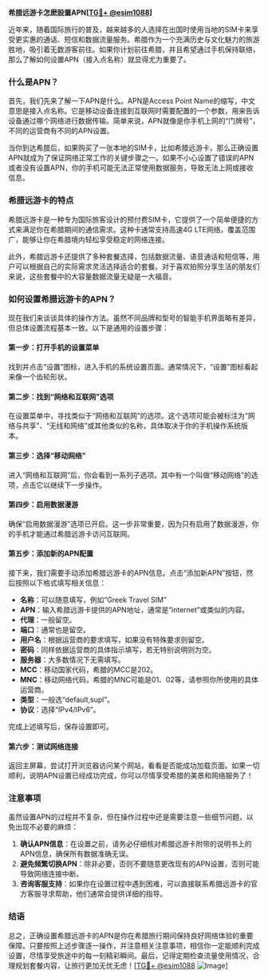 **希腊远游卡怎麽設置APN[[TG💪+ @esim1088](https://t.me/s/esim1088)]**

近年来，随着国际旅行的普及，越来越多的人选择在出国时使用当地的SIM卡来享受更实惠的通话、短信和数据流量服务。希腊作为一个充满历史与文化魅力的旅游胜地，吸引着无数游客前往。如果你计划前往希腊，并且希望通过手机保持联络，那么了解如何设置APN（接入点名称）就显得尤为重要了。

### 什么是APN？

首先，我们先来了解一下APN是什么。APN是Access Point Name的缩写，中文意思是接入点名称。它是移动设备连接到互联网时需要配置的一个参数，用来告诉设备通过哪个网络进行数据传输。简单来说，APN就像是你手机上网的“门牌号”，不同的运营商有不同的APN设置。

当你到达希腊后，如果购买了一张本地的SIM卡，比如希腊远游卡，那么正确设置APN就成为了保证网络正常工作的关键步骤之一。如果不小心设置了错误的APN或者没有设置APN，你的手机可能无法正常使用数据服务，导致无法上网或接收信息。

### 希腊远游卡的特点

希腊远游卡是一种专为国际旅客设计的预付费SIM卡，它提供了一个简单便捷的方式来满足你在希腊期间的通信需求。这种卡通常支持高速4G LTE网络，覆盖范围广，能够让你在希腊境内轻松享受稳定的网络连接。

此外，希腊远游卡还提供了多种套餐选择，包括数据流量、语音通话和短信等，用户可以根据自己的实际需求灵活选择适合的套餐。对于喜欢拍照分享生活的朋友们来说，这些套餐中的大容量数据流量无疑是一大福音。

### 如何设置希腊远游卡的APN？

现在我们来谈谈具体的操作方法。虽然不同品牌和型号的智能手机界面略有差异，但总体设置流程基本一致。以下是通用的设置步骤：

#### 第一步：打开手机的设置菜单
找到并点击“设置”图标，进入手机的系统设置页面。通常情况下，“设置”图标看起来像一个齿轮形状。

#### 第二步：找到“网络和互联网”选项
在设置菜单中，寻找类似于“网络和互联网”的选项。这个选项可能会被标注为“网络与共享”、“无线和网络”或其他类似的名称，具体取决于你的手机操作系统版本。

#### 第三步：选择“移动网络”
进入“网络和互联网”后，你会看到一系列子选项。其中有一个叫做“移动网络”的选项，点击它以继续下一步操作。

#### 第四步：启用数据漫游
确保“启用数据漫游”选项已开启。这一步非常重要，因为只有启用了数据漫游，你的手机才能通过希腊远游卡访问互联网。

#### 第五步：添加新的APN配置
接下来，我们需要手动添加希腊远游卡的APN信息。点击“添加新APN”按钮，然后按照以下格式填写相关信息：

- **名称**：可以随意填写，例如“Greek Travel SIM”
- **APN**：输入希腊远游卡提供的APN地址，通常是“internet”或类似的内容。
- **代理**：一般留空。
- **端口**：通常也是留空。
- **用户名**：根据运营商的要求填写，如果没有特殊要求则留空。
- **密码**：同样依据运营商的具体指示填写，若无特别说明则为空。
- **服务器**：大多数情况下无需填写。
- **MCC**：移动国家代码，希腊的MCC是202。
- **MNC**：移动网络代码，希腊的MNC可能是01、02等，请参照你所使用的具体运营商。
- **类型**：一般选“default,supl”。
- **协议**：选择“IPv4/IPv6”。

完成上述填写后，保存设置即可。

#### 第六步：测试网络连接
返回主屏幕，尝试打开浏览器访问某个网站，看看是否能成功加载页面。如果一切顺利，说明APN设置已经成功完成，你可以尽情享受希腊的美景和网络服务了！

### 注意事项

虽然设置APN的过程并不复杂，但在操作过程中还是需要注意一些细节问题，以免出现不必要的麻烦：

1. **确认APN信息**：在设置之前，请务必仔细核对希腊远游卡附带的说明书上的APN信息，确保所有数据准确无误。
2. **避免频繁切换APN**：除非必要，否则不要随意更改现有的APN设置，否则可能导致网络连接中断。
3. **咨询客服支持**：如果你在设置过程中遇到困难，可以直接联系希腊远游卡的官方客服寻求帮助，他们通常会提供详细的指导。

### 结语

总之，正确设置希腊远游卡的APN是你在希腊旅行期间保持良好网络体验的重要保障。只要按照上述步骤逐一操作，并注意相关注意事项，相信你一定能顺利完成设置，尽情享受旅途中的每一刻精彩瞬间。最后，记得定期检查流量使用情况，合理规划套餐内容，让旅行更加无忧无虑！[[TG💪+ @esim1088](https://t.me/s/esim1088) ![Image](https://i.postimg.cc/4NQfJmqS/Snipaste-2025-05-13-00-14-12.png)]